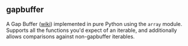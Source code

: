 gapbuffer
----

A Gap Buffer ([wiki](http://en.wikipedia.org/wiki/Gap_buffer)) implemented in
pure Python using the `array` module. Supports all the functions you'd expect of
an iterable, and additionally allows comparisons against non-gapbuffer
iterables.
